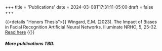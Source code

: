 +++
title = 'Publications'
date = 2024-03-08T17:31:11-05:00
draft = false
+++

{{<details "Honors Thesis">}}
Wingard, E.M. (2023). The Impact of Biases in Facial Recognition Artificial Neural Networks. Illuminate NRHC, 5, 25-32. [Read here](https://www.illuminatenrhc.com/post/the-impact-of-biases-in-facial-recognition-artificial-neural-networks-by-ezra-wingard)
{{</details>}}

##### More publications TBD.